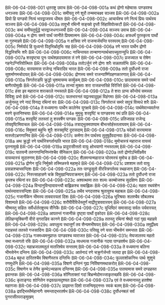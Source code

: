 BR-06-04-098-001  धृतराष्ट्र उवाच
BR-06-04-098-001a कथं द्रोणो महेष्वासः पाण्डवश्च धनञ्जयः
BR-06-04-098-001c समीयतू रणे शूरौ तन्ममाचक्ष्व सञ्जय
BR-06-04-098-002a प्रियो हि पाण्डवो नित्यं भारद्वाजस्य धीमतः
BR-06-04-098-002c आचार्यश्च रणे नित्यं प्रियः पार्थस्य सञ्जय
BR-06-04-098-003a तावुभौ रथिनौ सङ्ख्ये दृप्तौ सिंहाविवोत्कटौ
BR-06-04-098-003c कथं समीयतुर्युद्धे भारद्वाजधनञ्जयौ
BR-06-04-098-004  सञ्जय उवाच
BR-06-04-098-004a न द्रोणः समरे पार्थं जानीते प्रियमात्मनः
BR-06-04-098-004c क्षत्रधर्मं पुरस्कृत्य पार्थो वा गुरुमाहवे
BR-06-04-098-005a न क्षत्रिया रणे राजन्वर्जयन्ति परस्परम्
BR-06-04-098-005c निर्मर्यादं हि युध्यन्ते पितृभिर्भ्रातृभिः सह
BR-06-04-098-006a रणे भारत पार्थेन द्रोणो विद्धस्त्रिभिः शरैः
BR-06-04-098-006c नाचिन्तयत तान्बाणान्पार्थचापच्युतान्युधि
BR-06-04-098-007a शरवृष्ट्या पुनः पार्थश्छादयामास तं रणे
BR-06-04-098-007c प्रजज्वाल च रोषेण गहनेऽग्निरिवोत्थितः
BR-06-04-098-008a ततोऽर्जुनं रणे द्रोणः शरैः सन्नतपर्वभिः
BR-06-04-098-008c वारयामास राजेन्द्र नचिरादिव भारत
BR-06-04-098-009a ततो दुर्योधनो राजा सुशर्माणमचोदयत्
BR-06-04-098-009c द्रोणस्य समरे राजन्पार्ष्णिग्रहणकारणात्
BR-06-04-098-010a त्रिगर्तराडपि क्रुद्धो भृशमायम्य कार्मुकम्
BR-06-04-098-010c छादयामास समरे पार्थं बाणैरयोमुखैः
BR-06-04-098-011a ताभ्यां मुक्ताः शरा राजन्नन्तरिक्षे विरेजिरे
BR-06-04-098-011c हंसा इव महाराज शरत्काले नभस्तले
BR-06-04-098-012a ते शराः प्राप्य कौन्तेयं समस्ता विविशुः प्रभो
BR-06-04-098-012c फलभारनतं यद्वत्स्वादुवृक्षं विहंगमाः
BR-06-04-098-013a अर्जुनस्तु रणे नादं विनद्य रथिनां वरः
BR-06-04-098-013c त्रिगर्तराजं समरे सपुत्रं विव्यधे शरैः
BR-06-04-098-014a ते वध्यमानाः पार्थेन कालेनेव युगक्षये
BR-06-04-098-014c पार्थमेवाभ्यवर्तन्त मरणे कृतनिश्चयाः
BR-06-04-098-014e मुमुचुः शरवृष्टिं च पाण्डवस्य रथं प्रति
BR-06-04-098-015a शरवृष्टिं ततस्तां तु शरवर्षेण पाण्डवः
BR-06-04-098-015c प्रतिजग्राह राजेन्द्र तोयवृष्टिमिवाचलः
BR-06-04-098-016a तत्राद्भुतमपश्याम बीभत्सोर्हस्तलाघवम्
BR-06-04-098-016c विमुक्तां बहुभिः शूरैः शस्त्रवृष्टिं दुरासदाम्
BR-06-04-098-017a यदेको वारयामास मारुतोऽभ्रगणानिव
BR-06-04-098-017c कर्मणा तेन पार्थस्य तुतुषुर्देवदानवाः
BR-06-04-098-018a अथ क्रुद्धो रणे पार्थस्त्रिगर्तान्प्रति भारत
BR-06-04-098-018c मुमोचास्त्रं महाराज वायव्यं पृतनामुखे
BR-06-04-098-019a प्रादुरासीत्ततो वायुः क्षोभयाणो नभस्तलम्
BR-06-04-098-019c पातयन्वै तरुगणान्विनिघ्नंश्चैव सैनिकान्
BR-06-04-098-020a ततो द्रोणोऽभिवीक्ष्यैव वायव्यास्त्रं सुदारुणम्
BR-06-04-098-020c शैलमन्यन्महाराज घोरमस्त्रं मुमोच ह
BR-06-04-098-021a द्रोणेन युधि निर्मुक्ते तस्मिन्नस्त्रे महामृधे
BR-06-04-098-021c प्रशशाम ततो वायुः प्रसन्नाश्चाभवन्दिशः
BR-06-04-098-022a ततः पाण्डुसुतो वीरस्त्रिगर्तस्य रथव्रजान्
BR-06-04-098-022c निरुत्साहान्रणे चक्रे विमुखान्विपराक्रमान्
BR-06-04-098-023a ततो दुर्योधनो राजा कृपश्च रथिनां वरः
BR-06-04-098-023c अश्वत्थामा ततः शल्यः काम्बोजश्च सुदक्षिणः
BR-06-04-098-024a विन्दानुविन्दावावन्त्यौ बाह्लिकश्च सबाह्लिकः
BR-06-04-098-024c महता रथवंशेन पार्थस्यावारयन्दिशः
BR-06-04-098-025a तथैव भगदत्तश्च श्रुतायुश्च महाबलः
BR-06-04-098-025c गजानीकेन भीमस्य ताववारयतां दिशः
BR-06-04-098-026a भूरिश्रवाः शलश्चैव सौबलश्च विशाम्पते
BR-06-04-098-026c शरौघैर्विविधैस्तूर्णं माद्रीपुत्राववारयन्
BR-06-04-098-027a भीष्मस्तु सहितः सर्वैर्धार्तराष्ट्रस्य सैनिकैः
BR-06-04-098-027c युधिष्ठिरं समासाद्य सर्वतः पर्यवारयत्
BR-06-04-098-028a आपतन्तं गजानीकं दृष्ट्वा पार्थो वृकोदरः
BR-06-04-098-028c लेलिहन्सृक्किणी वीरो मृगराडिव कानने
BR-06-04-098-029a ततस्तु रथिनां श्रेष्ठो गदां गृह्य महाहवे
BR-06-04-098-029c अवप्लुत्य रथात्तूर्णं तव सैन्यमभीषयत्
BR-06-04-098-030a तमुद्वीक्ष्य गदाहस्तं ततस्ते गजसादिनः
BR-06-04-098-030c परिवव्रू रणे यत्ता भीमसेनं समन्ततः
BR-06-04-098-031a गजमध्यमनुप्राप्तः पाण्डवश्च व्यराजत
BR-06-04-098-031c मेघजालस्य महतो यथा मध्यगतो रविः
BR-06-04-098-032a व्यधमत्स गजानीकं गदया पाण्डवर्षभः
BR-06-04-098-032c महाभ्रजालमतुलं मातरिश्वेव सन्ततम्
BR-06-04-098-033a ते वध्यमाना बलिना भीमसेनेन दन्तिनः
BR-06-04-098-033c आर्तनादं रणे चक्रुर्गर्जन्तो जलदा इव
BR-06-04-098-034a बहुधा दारितश्चैव विषाणैस्तत्र दन्तिभिः
BR-06-04-098-034c फुल्लाशोकनिभः पार्थः शुशुभे रणमूर्धनि
BR-06-04-098-035a विषाणे दन्तिनं गृह्य निर्विषाणमथाकरोत्
BR-06-04-098-035c विषाणेन च तेनैव कुम्भेऽभ्याहत्य दन्तिनम्
BR-06-04-098-035e पातयामास समरे दण्डहस्त इवान्तकः
BR-06-04-098-036a शोणिताक्तां गदां बिभ्रन्मेदोमज्जाकृतच्छविः
BR-06-04-098-036c कृताङ्गदः शोणितेन रुद्रवत्प्रत्यदृश्यत
BR-06-04-098-037a एवं ते वध्यमानास्तु हतशेषा महागजाः
BR-06-04-098-037c प्राद्रवन्त दिशो राजन्विमृद्नन्तः स्वकं बलम्
BR-06-04-098-038a द्रवद्भिस्तैर्महानागैः समन्ताद्भरतर्षभ
BR-06-04-098-038c दुर्योधनबलं सर्वं पुनरासीत्पराङ्मुखम्


